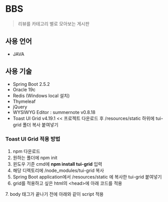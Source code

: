 # BBS
> 리뷰를 카테고리 별로 모아보는 게시판

## 사용 언어
  * JAVA
## 사용 기술
  * Spring Boot 2.5.2
  * Oracle 19c
  * Redis (Windows local 설치)
  * Thymeleaf
  * jQuery
  * WYSIWYG Editor : summernote v0.8.18
  * Toast UI Grid v4.19.1 << 프로젝트 다운로드 후 /resources/static 하위에 tui-grid 폴더 복사 붙여넣기

### Toast UI Grid 적용 방법
1. npm 다운로드
2. 원하는 폴더에 npm init
3. 윈도우 기준 cmd에 **npm install tui-grid** 입력
4. 해당 디렉토리에 /node_modules/tui-grid 복사
5. Spring Boot application에서 /resources/static 에 복사한 tui-grid 붙여넣기
6. grid를 적용하고 싶은 html의 \<head\>에 아래 코드를 적용
 <link rel="stylesheet" href="/tui-grid/tui-grid.css"/>
7. body 태그가 끝나기 전에 아래와 같이 script 적용
 <script src="/tui-grid/tui-grid.js"></script>
